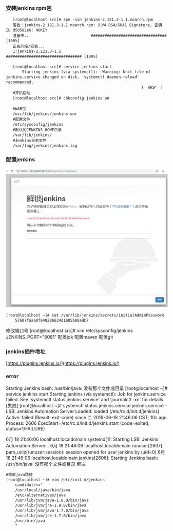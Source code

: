  ### 安装jenkins rpm包
 ```   
    [root@localhost src]# rpm -ivh jenkins-2.121.3-1.1.noarch.rpm 
    警告：jenkins-2.121.3-1.1.noarch.rpm: 头V4 DSA/SHA1 Signature, 密钥 ID d50582e6: NOKEY
    准备中...                          ################################# [100%]
    正在升级/安装...
    1:jenkins-2.121.3-1.1              ################################# [100%]

    [root@localhost src]# service jenkins start
        Starting jenkins (via systemctl):  Warning: Unit file of jenkins.service changed on disk, 'systemctl daemon-reload' recommended.
                                                            [  确定  ]
    #开机启动
    [root@localhost src]# chkconfig jenkins on

    #WAR包 
    /usr/lib/jenkins/jenkins.war
    #配置文件  
    /etc/sysconfig/jenkins
    #默认的JENKINS_HOME目录
    /var/lib/jenkins/
    #Jenkins日志文件   
    /var/log/jenkins/jenkins.log
```
### 配置jenkins
![](./resources/20190618135321.png)
```
[root@localhost ~]# cat /var/lib/jenkins/secrets/initialAdminPassword 
    57607faaa0f64920b634d1605b88adb7
```
修改端口号 
[root@localhost src]# vim /etc/sysconfig/jenkins 
JENKINS_PORT="8081"
配置jdk
配置maven
配置git


### jenkins插件地址
[https://plugins.jenkins.io/](https://plugins.jenkins.io/)


### error
Starting Jenkins bash: /usr/bin/java: 没有那个文件或目录
[root@localhost ~]# service jenkins start
Starting jenkins (via systemctl):  Job for jenkins.service failed. See 'systemctl status jenkins.service' and 'journalctl -xn' for details.
                                                           [失败]
[root@localhost ~]# systemctl status jenkins.service
jenkins.service - LSB: Jenkins Automation Server
   Loaded: loaded (/etc/rc.d/init.d/jenkins)
   Active: failed (Result: exit-code) since 二 2019-06-18 21:46:06 CST; 10s ago
  Process: 2606 ExecStart=/etc/rc.d/init.d/jenkins start (code=exited, status=1/FAILURE)

6月 18 21:46:06 localhost.localdomain systemd[1]: Starting LSB: Jenkins Automation Server...
6月 18 21:46:06 localhost.localdomain runuser[2607]: pam_unix(runuser:session): session opened for user jenkins by (uid=0)
6月 18 21:46:06 localhost.localdomain jenkins[2606]: Starting Jenkins bash: /usr/bin/java: 没有那个文件或目录
解决 
```
#修改java路径
[root@localhost ~]# vim /etc/init.d/jenkins 
    candidates="
    /usr/local/java/bin/java
    /etc/alternatives/java
    /usr/lib/jvm/java-1.8.0/bin/java
    /usr/lib/jvm/jre-1.8.0/bin/java
    /usr/lib/jvm/java-1.7.0/bin/java
    /usr/lib/jvm/jre-1.7.0/bin/java
    /usr/bin/java
    "
```
